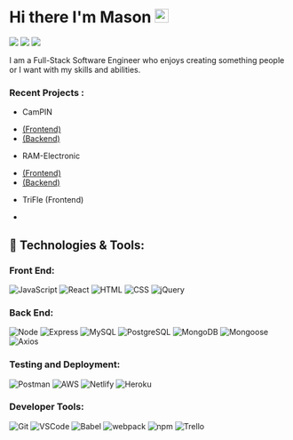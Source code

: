 # Hi there I'm Mason <img src="https://media.giphy.com/media/hvRJCLFzcasrR4ia7z/giphy.gif" width="25px">

<p>
  <a href="mailto:mkang7446@gmail.com" target="_blank"><img src="https://img.shields.io/badge/mkang7446@gmail.com-EA4335?style=flat-square&logo=Gmail&logoColor=white"/></a>
  <a href="https://www.linkedin.com/in/masonkang/" target="_blank"><img src="https://img.shields.io/badge/Mason%20Kang-0A66C2?style=flat-square&logo=Linkedin&logoColor=white"/></a>
  <a href="https://github.com/mkang7446" target="_blank"><img src="https://img.shields.io/badge/mkang7446%20-%23121011.svg?&style=flat-square&logo=github&logoColor=white"/></a> 
</p>

I am a Full-Stack Software Engineer who enjoys creating something people or I want with my skills and abilities. 

### Recent Projects : 
* CamPIN
- <a href="https://github.com/mkang7446/CamPIN-frontend">(Frontend)</a>
- <a href="https://github.com/mkang7446/CamPIN-backend">(Backend)</a>
* RAM-Electronic
- <a href="https://github.com/mkang7446/ram-electronics-frontend">(Frontend)</a>
- <a href="https://github.com/mkang7446/ram-electronics-backend">(Backend)</a>
* TriFle (Frontend)
- <a href="https://github.com/mkang7446/TriFle"></a>

## 🔧 Technologies & Tools:
### **Front End:**
![JavaScript](https://img.shields.io/badge/JavaScript%20-%23323330.svg?&style=flat-square&logo=javascript&logoColor=%23F7DF1E)
![React](https://img.shields.io/badge/React%20-%2320232a.svg?&style=flat-square&logo=react&logoColor=%2361DAFB)
![HTML](https://img.shields.io/badge/HTML5%20-%23E34F26.svg?&style=flat-square&logo=html5&logoColor=white)
![CSS](https://img.shields.io/badge/CSS3%20-%231572B6.svg?&style=flat-square&logo=css3&logoColor=white)
![jQuery](https://img.shields.io/badge/jQuery%20-%230A68AD.svg?&style=flat-square&logo=jquery&logoColor=fff)

### **Back End:**
![Node](https://img.shields.io/badge/node.js%20-%2343853D.svg?&style=flat-square&logo=node.js&logoColor=white)
![Express](https://img.shields.io/badge/Express%20-%23404d59.svg?&style=flat-square)
![MySQL](https://img.shields.io/badge/MySQL%20-%2300f.svg?&style=flat-square&logo=mysql&logoColor=white)
![PostgreSQL](https://img.shields.io/badge/PostgreSQL%20-%232187B6.svg?&style=flat-square&logo=postgreSQL&logoColor=white)
![MongoDB](https://img.shields.io/badge/MongoDB%20-%234ea94b.svg?&style=flat-square&logo=mongodb&logoColor=white)
![Mongoose](https://img.shields.io/badge/Mongoose%20-%23880000.svg?&style=flat-square&logo=mongoose)
![Axios](https://img.shields.io/badge/-Axios-blueviolet)

### **Testing and Deployment:**
![Postman](https://img.shields.io/badge/Postman%20-FF6C37?style=flat-square&logo=postman&logoColor=red)
![AWS](https://img.shields.io/badge/AWS-%23FF9900.svg?style=flat&logo=amazon-aws&logoColor=white)
![Netlify](https://img.shields.io/badge/Netlify%20-%23880000.svg?&style=flat-square)
![Heroku](https://img.shields.io/badge/Heroku%20-%23880000.svg?&style=flat-square)

### **Developer Tools:**
![Git](https://img.shields.io/badge/Git%20-%23F05033.svg?&style=flat-square&logo=git&logoColor=white)
![VSCode](https://img.shields.io/badge/VS%20Code%20-%23007ACC.svg?&style=flat-square&logo=visual-studio-code&logoColor=white)
![Babel](https://img.shields.io/badge/Babel%20-F9DC3e?style=flat-square&logo=babel&logoColor=black)
![webpack](https://img.shields.io/badge/webpack%20-%238DD6F9.svg?&style=flat-square&logo=webpack&logoColor=black)
![npm](https://img.shields.io/badge/npm%20-%23CB3837.svg?&style=flat-square&logo=npm&logoColor=black)
![Trello](https://img.shields.io/badge/Trello%20-%23026AA7.svg?&style=flat-square&logo=Trello&logoColor=white)
<!--
**mkang7446/mkang7446** is a ✨ _special_ ✨ repository because its `README.md` (this file) appears on your GitHub profile.

Here are some ideas to get you started:

- 🔭 I’m currently working on ...
- 🌱 I’m currently learning ...
- 👯 I’m looking to collaborate on ...
- 🤔 I’m looking for help with ...
- 💬 Ask me about ...
- 📫 How to reach me: ...
- 😄 Pronouns: ...
- ⚡ Fun fact: ...
-->
